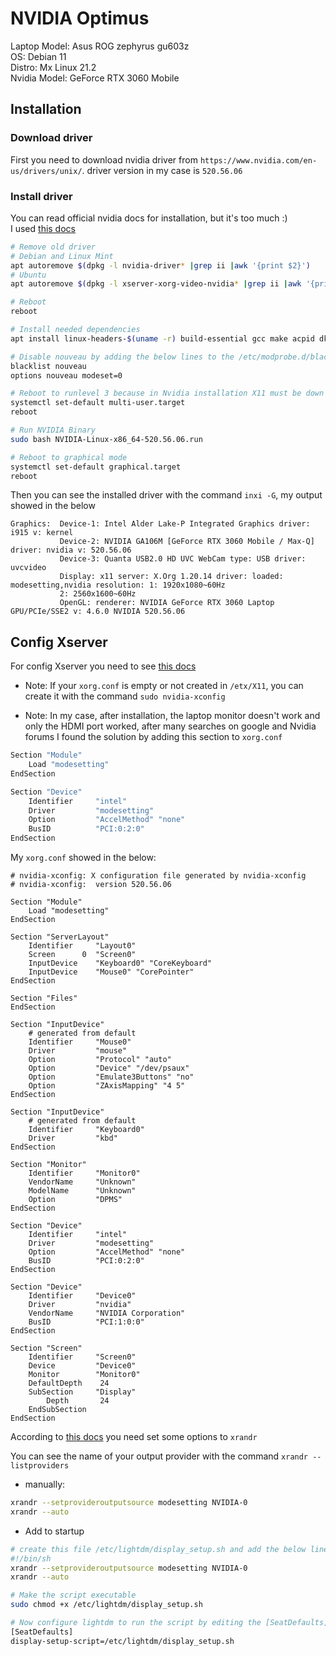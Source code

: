 # NVIDIA Optimus

Laptop Model: Asus ROG zephyrus gu603z <br /> 
OS: Debian 11 <br /> 
Distro: Mx Linux 21.2 <br />
Nvidia Model: GeForce RTX 3060 Mobile
## Installation

### Download driver
First you need to download nvidia driver from `https://www.nvidia.com/en-us/drivers/unix/`. driver version in my case is `520.56.06`

### Install driver

You can read official nvidia docs for installation, but it's too much :) <br />
I used [this docs](https://www.if-not-true-then-false.com/2021/debian-ubuntu-linux-mint-nvidia-guide/)

```bash
# Remove old driver
# Debian and Linux Mint
apt autoremove $(dpkg -l nvidia-driver* |grep ii |awk '{print $2}')
# Ubuntu
apt autoremove $(dpkg -l xserver-xorg-video-nvidia* |grep ii |awk '{print $2}')

# Reboot
reboot

# Install needed dependencies
apt install linux-headers-$(uname -r) build-essential gcc make acpid dkms libglvnd-core-dev libglvnd0 libglvnd-dev dracut 

# Disable nouveau by adding the below lines to the /etc/modprobe.d/blacklist.conf
blacklist nouveau
options nouveau modeset=0

# Reboot to runlevel 3 because in Nvidia installation X11 must be down
systemctl set-default multi-user.target
reboot

# Run NVIDIA Binary
sudo bash NVIDIA-Linux-x86_64-520.56.06.run

# Reboot to graphical mode
systemctl set-default graphical.target
reboot
```

Then you can see the installed driver with the command `inxi -G`, my output showed in the below

```
Graphics:  Device-1: Intel Alder Lake-P Integrated Graphics driver: i915 v: kernel 
           Device-2: NVIDIA GA106M [GeForce RTX 3060 Mobile / Max-Q] driver: nvidia v: 520.56.06 
           Device-3: Quanta USB2.0 HD UVC WebCam type: USB driver: uvcvideo 
           Display: x11 server: X.Org 1.20.14 driver: loaded: modesetting,nvidia resolution: 1: 1920x1080~60Hz 
           2: 2560x1600~60Hz 
           OpenGL: renderer: NVIDIA GeForce RTX 3060 Laptop GPU/PCIe/SSE2 v: 4.6.0 NVIDIA 520.56.06 
```

## Config Xserver

For config Xserver you need to see [this docs](https://wiki.archlinux.org/title/NVIDIA_Optimus)

- Note: If your `xorg.conf` is empty or not created in `/etx/X11`, you can create it with the command `sudo nvidia-xconfig`

- Note: In my case, after installation, the laptop monitor doesn't work and only the HDMI port worked, after many searches on google and Nvidia forums I found the solution by adding this section to `xorg.conf` 

```bash
Section "Module"
    Load "modesetting"
EndSection

Section "Device"
    Identifier     "intel"
    Driver         "modesetting"
    Option         "AccelMethod" "none"
    BusID          "PCI:0:2:0"
EndSection
```

My `xorg.conf` showed in the below: 

```
# nvidia-xconfig: X configuration file generated by nvidia-xconfig
# nvidia-xconfig:  version 520.56.06

Section "Module"
    Load "modesetting"
EndSection

Section "ServerLayout"
    Identifier     "Layout0"
    Screen      0  "Screen0"
    InputDevice    "Keyboard0" "CoreKeyboard"
    InputDevice    "Mouse0" "CorePointer"
EndSection

Section "Files"
EndSection

Section "InputDevice"
    # generated from default
    Identifier     "Mouse0"
    Driver         "mouse"
    Option         "Protocol" "auto"
    Option         "Device" "/dev/psaux"
    Option         "Emulate3Buttons" "no"
    Option         "ZAxisMapping" "4 5"
EndSection

Section "InputDevice"
    # generated from default
    Identifier     "Keyboard0"
    Driver         "kbd"
EndSection

Section "Monitor"
    Identifier     "Monitor0"
    VendorName     "Unknown"
    ModelName      "Unknown"
    Option         "DPMS"
EndSection

Section "Device"
    Identifier     "intel"
    Driver         "modesetting"
    Option         "AccelMethod" "none"
    BusID          "PCI:0:2:0"
EndSection

Section "Device"
    Identifier     "Device0"
    Driver         "nvidia"
    VendorName     "NVIDIA Corporation"
    BusID          "PCI:1:0:0"
EndSection

Section "Screen"
    Identifier     "Screen0"
    Device         "Device0"
    Monitor        "Monitor0"
    DefaultDepth    24
    SubSection     "Display"
        Depth       24
    EndSubSection
EndSection
```

According to  [this docs](https://wiki.archlinux.org/title/NVIDIA_Optimus) you need set some options to `xrandr` 

You can see the name of your output provider with the command `xrandr --listproviders`

- manually: 

```bash
xrandr --setprovideroutputsource modesetting NVIDIA-0
xrandr --auto
```

- Add to startup

```bash
# create this file /etc/lightdm/display_setup.sh and add the below lines to it
#!/bin/sh
xrandr --setprovideroutputsource modesetting NVIDIA-0
xrandr --auto

# Make the script executable
sudo chmod +x /etc/lightdm/display_setup.sh

# Now configure lightdm to run the script by editing the [SeatDefaults] section in /etc/lightdm/lightdm.conf
[SeatDefaults]
display-setup-script=/etc/lightdm/display_setup.sh
```

